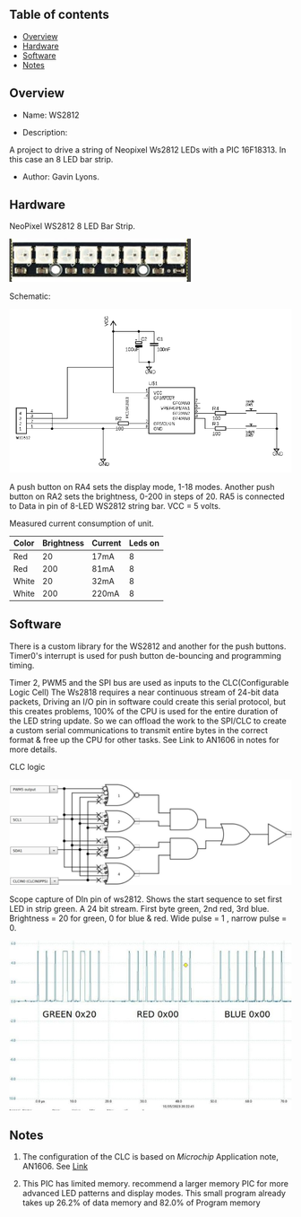 Table of contents
---------------------------

  * [Overview](#overview)
  * [Hardware](#hardware)
  * [Software](#software)
  * [Notes](#notes)
 
Overview
--------------------------------------------
* Name: WS2812

* Description: 

A project to drive a string of Neopixel Ws2812 LEDs with a PIC 16F18313.
In this case an 8 LED bar strip.

* Author: Gavin Lyons.

Hardware
----------------------

NeoPixel WS2812 8 LED Bar Strip.

 ![image PIC](https://github.com/gavinlyonsrepo/pic_16F18313_projects/blob/master/images/wseight.jpg)
 
Schematic:

![Schematic ](https://github.com/gavinlyonsrepo/pic_16F18313_projects/blob/master/images/ws2812.png)

A push button on RA4 sets the display mode, 1-18 modes.
Another push button on RA2 sets the brightness, 0-200 in steps of 20.
RA5 is connected to Data in pin of 8-LED WS2812 string bar. VCC = 5 volts.

Measured current consumption of unit.

| Color | Brightness | Current | Leds on |
| ---  | --- | ---  |  --- |
| Red  | 20 | 17mA | 8 |
| Red | 200 | 81mA | 8 |
| White | 20 | 32mA | 8 |
| White	| 200 | 220mA | 8 |

Software
------------------------

There is a custom library for the WS2812 and another for the push buttons. 
Timer0's interrupt is used for push button de-bouncing and programming timing.

Timer 2, PWM5 and the SPI bus are used as inputs to the CLC(Configurable Logic Cell)
The Ws2818 requires a near continuous stream of 24-bit data packets, Driving an I/O pin in 
software could create this serial protocol,
but this creates problems, 100% of the CPU is used for the entire duration
of the LED string update. So we can offload the work to the SPI/CLC to  create a custom serial
communications to transmit entire bytes in the correct format & free up the CPU for other tasks.
See Link to AN1606 in notes for more details.

CLC logic 

 ![ CLC ](https://github.com/gavinlyonsrepo/pic_16F18313_projects/blob/master/images/wsclc.jpg)

Scope capture of DIn pin of ws2812. Shows the start sequence to set first LED in strip green. A 24 bit stream. First byte green, 2nd red, 3rd blue. Brightness = 20 for green, 0 for blue &  red. Wide pulse = 1 , narrow pulse = 0.

 ![ scope ](https://github.com/gavinlyonsrepo/pic_16F18313_projects/blob/master/images/wsscope.jpg)


Notes
-----------------------------------

1. The configuration of the CLC is based on *Microchip* Application note, AN1606.
See [Link](http://ww1.microchip.com/downloads/en/AppNotes/00001606A.pdf)

2. This PIC has limited memory. recommend a larger memory PIC for more advanced LED patterns
and display modes. This small program already takes up 26.2% of data memory and 82.0% of Program memory

